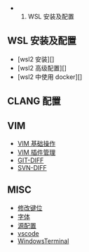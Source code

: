 - 1. WSL 安装及配置

## WSL 安装及配置

- [wsl2 安装][]
- [wsl2 高级配置][]
- [wsl2 中使用 docker][]

## CLANG 配置

## VIM

- [VIM 基础操作][]
- [VIM 插件管理][]
- [GIT-DIFF][]
- [SVN-DIFF][]

## MISC

- [修改键位][]
- [字体][]
- [源配置][]
- [vscode][]
- [WindowsTerminal][]

[vim 基础操作]: ./vim/vim-basic.md
[vim 插件管理]: ./vim/vim-plugin-manual.md
[git-diff]: ./vim/git-diff.md
[svn-diff]: ./vim/svn-diff.md
[源配置]: ./misc/源配置.md
[修改键位]: ./misc/修改键位.md
[字体]: ./misc/字体.md
[windowsterminal]: ./misc/WindowsTerminal.md
[vscode]: ./misc/VsCode.md
